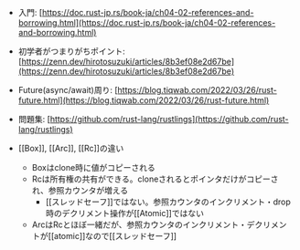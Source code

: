- 入門: [https://doc.rust-jp.rs/book-ja/ch04-02-references-and-borrowing.html](https://doc.rust-jp.rs/book-ja/ch04-02-references-and-borrowing.html)
- 初学者がつまりがちポイント: [https://zenn.dev/hirotosuzuki/articles/8b3ef08e2d67be](https://zenn.dev/hirotosuzuki/articles/8b3ef08e2d67be)
- Future(async/await)周り: [https://blog.tiqwab.com/2022/03/26/rust-future.html](https://blog.tiqwab.com/2022/03/26/rust-future.html)
- 問題集: [https://github.com/rust-lang/rustlings](https://github.com/rust-lang/rustlings)


- [[Box]], [[Arc]], [[Rc]]の違い
	- Boxはclone時に値がコピーされる
	- Rcは所有権の共有ができる。cloneされるとポインタだけがコピーされ、参照カウンタが増える
		- [[スレッドセーフ]]ではない。参照カウンタのインクリメント・drop時のデクリメント操作が[[Atomic]]ではない
	- ArcはRcとほぼ一緒だが、参照カウンタのインクリメント・デクリメントが[[atomic]]なので[[スレッドセーフ]]
